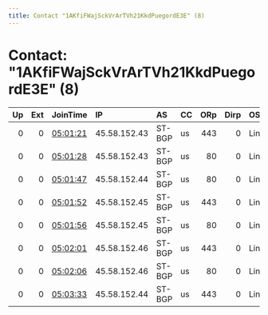 ```yaml
---
title: Contact "1AKfiFWajSckVrArTVh21KkdPuegordE3E" (8)
---
```


# Contact: "1AKfiFWajSckVrArTVh21KkdPuegordE3E" (8)

|   Up |   Ext | JoinTime                                                                                            | IP           | AS     | CC   |   ORp |   Dirp | OS    | Version   | Nickname    |   eFamMembers |
|-----:|------:|:----------------------------------------------------------------------------------------------------|:-------------|:-------|:-----|------:|-------:|:------|:----------|:------------|--------------:|
|    0 |     0 | [05:01:21](https://metrics.torproject.org/rs.html#details/09590F5C0ABEE53EA5C598B8FDA205A067620E52) | 45.58.152.43 | ST-BGP | us   |   443 |      0 | Linux | 0.4.5.10  | leaders1    |             1 |
|    0 |     0 | [05:01:28](https://metrics.torproject.org/rs.html#details/E85C5A1D50E19D7B59B7FFBE674EA6AC1E3B8E0A) | 45.58.152.43 | ST-BGP | us   |    80 |      0 | Linux | 0.4.5.10  | leaders2    |             1 |
|    0 |     0 | [05:01:47](https://metrics.torproject.org/rs.html#details/BE18CD61E5E87B5CCB31840FF1334BA3349F44F4) | 45.58.152.44 | ST-BGP | us   |    80 |      0 | Linux | 0.4.5.10  | masters2    |             1 |
|    0 |     0 | [05:01:52](https://metrics.torproject.org/rs.html#details/96B1FB956A15FD7B44952810F27BEFE9F78C6E53) | 45.58.152.45 | ST-BGP | us   |   443 |      0 | Linux | 0.4.5.10  | captains1   |             1 |
|    0 |     0 | [05:01:56](https://metrics.torproject.org/rs.html#details/A9CC9E79887D457BB951F828EADF8CFD63DD46E7) | 45.58.152.45 | ST-BGP | us   |    80 |      0 | Linux | 0.4.5.10  | captains2   |             1 |
|    0 |     0 | [05:02:01](https://metrics.torproject.org/rs.html#details/554795322D8A7360EA21CFFB4BB07CCE9D39CF8C) | 45.58.152.46 | ST-BGP | us   |   443 |      0 | Linux | 0.4.5.10  | presidents1 |             1 |
|    0 |     0 | [05:02:06](https://metrics.torproject.org/rs.html#details/357DD4760FFA420CD2B20595A34F36BEF0C58B37) | 45.58.152.46 | ST-BGP | us   |    80 |      0 | Linux | 0.4.5.10  | presidents2 |             1 |
|    0 |     0 | [05:03:33](https://metrics.torproject.org/rs.html#details/A47DC8F6776722735A8B6F43B10FB1B15E110ADF) | 45.58.152.44 | ST-BGP | us   |   443 |      0 | Linux | 0.4.5.10  | masters1    |             1 |
